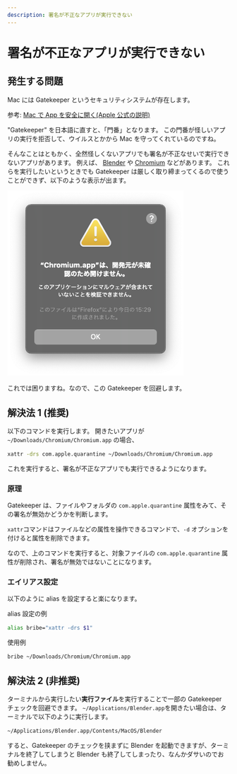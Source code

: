 ```yaml
---
description: 署名が不正なアプリが実行できない
---
```


# 署名が不正なアプリが実行できない

## 発生する問題

Mac には Gatekeeper というセキュリティシステムが存在します。

参考: [Mac で App を安全に開く(Apple 公式の説明)](https://support.apple.com/ja-jp/HT202491)

"Gatekeeper" を日本語に直すと、「門番」となります。
この門番が怪しいアプリの実行を拒否して、ウイルスとかから Mac を守ってくれているのですね。

そんなことはともかく、全然怪しくないアプリでも署名が不正なせいで実行できないアプリがあります。
例えば、 [Blender](https://www.blender.org/) や [Chromium](https://www.chromium.org/) などがあります。
これらを実行したいというときでも Gatekeeper は厳しく取り締まってくるので使うことができず、以下のような表示が出ます。

<img width="400px" src="../../../assets/images/help/trouble/mac/sign/chromium-alert.png">

これでは困りますね。なので、この Gatekeeper を回避します。

## 解決法 1 (推奨)

以下のコマンドを実行します。
開きたいアプリが `~/Downloads/Chromium/Chromium.app` の場合、

```bash
xattr -drs com.apple.quarantine ~/Downloads/Chromium/Chromium.app
```

これを実行すると、署名が不正なアプリでも実行できるようになります。

### 原理

Gatekeeper は、ファイルやフォルダの `com.apple.quarantine` 属性をみて、その署名が無効かどうかを判断します。

`xattr`コマンドはファイルなどの属性を操作できるコマンドで、`-d` オプションを付けると属性を削除できます。

なので、上のコマンドを実行すると、対象ファイルの `com.apple.quarantine` 属性が削除され、署名が無効ではないことになります。

### エイリアス設定

以下のように alias を設定すると楽になります。

alias 設定の例

```bash
alias bribe="xattr -drs $1"
```

使用例

```bash
bribe ~/Downloads/Chromium/Chromium.app
```

## 解決法 2 (非推奨)

ターミナルから実行したい**実行ファイル**を実行することで一部の Gatekeeper チェックを回避できます。
`~/Applications/Blender.app`を開きたい場合は、ターミナルで以下のように実行します。

```bash
~/Applications/Blender.app/Contents/MacOS/Blender
```

すると、Gatekeeper のチェックを挟まずに Blender を起動できますが、ターミナルを終了してしまうと Blender も終了してしまったり、なんかダサいのでお勧めしません。
